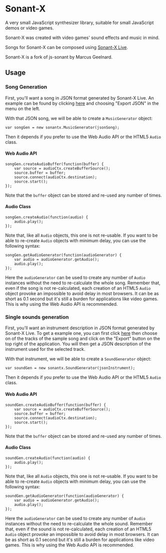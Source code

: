 Sonant-X
========

A very small JavaScript synthesizer library, suitable for small JavaScript demos or video games.

Sonant-X was created with video games' sound effects and music in mind.

Songs for Sonant-X can be composed using [Sonant-X Live](https://github.com/nicolas-van/sonant-x-live).

Sonant-X is a fork of js-sonant by Marcus Geelnard.

Usage
-----

### Song Generation

First, you'll want a song in JSON format generated by Sonant-X Live. An example can be found by clicking [here](http://nicolas-van.github.io/sonant-x-live/#N4Igzg9gdg5gMgUyiAXAZgOwBpzRgEQEMAXQ1AbVAjAGMBGAfQhuNWxGvoYBMFWUADDk6NexAK5QEqIR1qMAHkgBuM4fIbKIAG1R0AnACZ1XAO6FlCAGYQATgFtUaE4aYs2LnnzVyarsZLSKOycrkpQqoKeWroohgJ0nuaWNg5OOFAQAJZgCAxWhLy2PioMJKQ0ANZsABz6OKVg4mCkWcgodIZoACwNEQy2CNoIhLl6aABsk33KDPajxAjFHfqJIFYK%2BVnai8vG65tWgwCOqACsNWj1BwMIkFCEUDRBhme9N7zahACeDMRZ9iCExwGy8X1%2BhHs%2FE6a1BAAdHvkTqhgTcEVAylC9N12NobEwNEcEKcoiA8RB8odkR0cOSkcSUbT8ZDofozkyKclrHZHKS4RREsYhEJBVhBQBdHA0CigdrkOhvLAixXKoVinFKzXCrU65W9PWahVqhXYbXK4FmrXigC%2BWFlApVYsdRsNGst7p1Cv1Tu9LuVps9Z3qHoENptdt8jGY%2FBCGjEPhEXgkUgTGnCkVkiZiqFe7MjDC5qV5%2B1Cbn4NU88dJpYCKY6Fd8YRUemiOj0qySFm5aTiGWyuXyhSWJX65UIVSc%2Bn07EazVa7TOUymM1uw1GQToAi3W5X8xaw7iZzzoKs212OZBVIZ6CMl9u90ezxzR7vnx%2BfwBQQboLfEKxKAma54URIkSWPTZ0UxfgJlxfFE1Anw6RPak1iQ6l3jpFlzlgzkuyLdIQH5FB5SwYxRXI0jJRAaViPtYi6DQENdWYpjWJY9jhXDOj5S6Di%2BLYgT%2BKta0uPzaNUAbRMq0zOM%2BECVMuHTBTGGzasNELHkFNccSUEk2h%2FG8NS%2FCTeSjKbCItM0NszILPDNNJTIcjyAoihRWRSjHCcUDOdz%2BiaFpCDaVBugMFdBjXMYUG6CYBBnfo93PDpGLvU8dgPWErxJTc0DQfZQUGB8ng3eJXyGd9%2FkBYLSvBKC9FRYCMQQ7y70grCOgEBs6Xg6lZCQzLEPxJq80w%2F86BqHDbJSezZCI8gPUSOgqJoygQDlbU6DdT0NQ2gMRU2vaAx2rbdtdbAjvW%2Fb1UOnEw1tKgNB02MuGkkxRDkusZMU5saXzVTc1eybu15T7tPcYJK0MkGTI%2BzwlJ%2B0s%2FpfRtAfwhz%2B2codll82ZPOqbzsYYfz5z0HywqGEZIu6GodxAUoEoPeJZBPM8GZS6kYqZzYCugR8XkVD4yt%2BCqgk5sF3za0XIKayXEQljkCS4aX5eQ69esGnr5blsl8Q0nsZoFMVDYWsUlplVaBUupjzqE622NtjjbojRNHoBl781rEWAbhz6VOs%2F78114tPBd5G3Zrd6gmuUtvdbWIvU7Kae32RyBxcg8CdxnMQobWcAqC9qMDzUpwopjcBAmDbdwWBnulF1LEucG4msMfQJjyrm7h5orn3AsWhc%2FRkBZqtq6DodgGvpElG4ntqMEbrrCQ17WKRVrLlepYbmVGwwMJ1uy9ZwWb5tIw3DFN2jzfo51r%2BNS2bev30zmNM4TvNB27sv%2BUH8NJ%2FTqEy144HR%2Fs%2FV%2BTpgwsUdvdLgIcpKQ1dhHZSDAY6%2FWsgYEs6l968jWKWHSqJw78Chh7VAUd9JIO%2BlDVSaCE5AxbKtdGg5XKkg8sQCoeMGJxVmETQK7RGYExLuuYKFc1h02rssKhTcWZiLZtefQNR273i7k%2BXSQFNi%2Fg%2FJVAC1Vxb%2FleC1EC7M9EYlnhNbqqtlb9R%2Bmha888t7QWuHSQOPhZoUWcIkNA58VpygYutZKe1jTJW8a6Mivj1T%2BJ8eEoJhoAkhI2sEi6YSlSiS8bxEUKSxRoHZKk1xaSGLsk6M4EUGTDQ5JKQU9JmSxS8XyVEvJOSilZMSR%2FLx9Tyl%2F0KXklpR1cltNae0mpPTundKAUMq6%2FTQwiQ%2Fs7MGT03oEPgcmT2%2BZkFZj9kjRMjj0DBzBnpYyYdSFEJsss0hiM8ylg2bIFOGNGGdA4WUFh448aGH2LnYmukc79H4ZFK404q77j2EjZmaVljTwsbXGCd5uYPG7nEHoWj%2B4aPeD%2BQWtV0AgoYFLak8jWr%2FhqLvCkpiSRqxXhY1C6trGax0Z1PeidgaHwoOtE%2BLiPHcXiT%2Fb0rKAGOnmt0Z%2B7LImcr5eMiMa0Blcp6etMVADNqANGQK5igCkn0tFYK2VgYVUXUOpK1VrFIFiW2fMxBByfZkIskZX2sRjXnK2eWCGczQ4IMOeQ2OlkrV0KcgwhmSNmGsOxAIHotyuH5yMHQVExdyYCKSj0MevzErxG%2FIcSRF4m6Yp8qLSFvM6pwvUS8LNI8X6GMnhJAtbV4gmMXmY5elJC2WLJSSfYI1%2BBnFJbhGlTilUiiNp2xaUozZeLvoJAd%2F9%2BK3SorYCAphEALibY3JA3AAAK5QljtH0NaIAAA%3D) and choosing "Export JSON" in the menu on the left.

With that JSON song, we will be able to create a `MusicGenerator` object:

    var songGen = new sonantx.MusicGenerator(jsonSong);

Then it depends if you prefer to use the Web Audio API or the HTML5 `Audio` class.

#### Web Audio API

    songGen.createAudioBuffer(function(buffer) {
        var source = audioCtx.createBufferSource();
        source.buffer = buffer;
        source.connect(audioCtx.destination);
        source.start();
    });

Note that the `buffer` object can be stored and re-used any number of times.

#### Audio Class

    songGen.createAudio(function(audio) {
        audio.play();
    });

Note that, like all `Audio` objects, this one is not re-usable. If you want to be able to re-create `Audio` objects with
minimum delay, you can use the following syntax:

    songGen.getAudioGenerator(function(audioGenerator) {
        var audio = audioGenerator.getAudio();
        audio.play();
    });

Here the `audioGenerator` can be used to create any number of `Audio` instances without the need to re-calculate the
whole song. Remember that, even if the song is not re-calculated, each creation of an HTML5 `Audio` object provoke an
impossible to avoid delay in most browsers. It can be as short as 0.1 second but it's still a burden for applications
like video games. This is why using the Web Audio API is recommended.

### Single sounds generation

First, you'll want an instrument description in JSON format generated by Sonant-X Live. To get a example one, you can
first click [here](http://nicolas-van.github.io/sonant-x-live/#N4Igzg9gdg5gMgUyiAXAZgOwBpzRgEQEMAXQ1AbVAjAGMBGAfQhuNWxGvoYBMFWUADDk6NexAK5QEqIR1qMAHkgBuM4fIbKIAG1R0AnACZ1XAO6FlCAGYQATgFtUaE4aYs2LnnzVyarsZLSKOycrkpQqoKeWroohgJ0nuaWNg5OOFAQAJZgCAxWhLy2PioMJKQ0ANZsABz6OKVg4mCkWcgodIZoACwNEQy2CNoIhLl6aABsk33KDPajxAjFHfqJIFYK%2BVnai8vG65tWgwCOqACsNWj1BwMIkFCEUDRBhme9N7zahACeDMRZ9iCExwGy8X1%2BhHs%2FE6a1BAAdHvkTqhgTcEVAylC9N12NobEwNEcEKcoiA8RB8odkR0cOSkcSUbT8ZDofozkyKclrHZHKS4RREsYhEJBVhBQBdHA0CigdrkOhvLAixXKoVinFKzXCrU65W9PWahVqhXYbXK4FmrXigC%2BWFlApVYsdRsNGst7p1Cv1Tu9LuVps9Z3qHoENptdt8jGY%2FBCGjEPhEXgkUgTGnCkVkiZiqFe7MjDC5qV5%2B1Cbn4NU88dJpYCKY6Fd8YRUemiOj0qySFm5aTiGWyuXyhSWJX65UIVSc%2Bn07EazVa7TOUymM1uw1GQToAi3W5X8xaw7iZzzoKs212OZBVIZ6CMl9u90ezxzR7vnx%2BfwBQQboLfEKxKAma54URIkSWPTZ0UxfgJlxfFE1Anw6RPak1iQ6l3jpFlzlgzkuyLdIQH5FB5SwYxRXI0jJRAaViPtYi6DQENdWYpjWJY9jhXDOj5S6Di%2BLYgT%2BKta0uPzaNUAbRMq0zOM%2BECVMuHTBTGGzasNELHkFNccSUEk2h%2FG8NS%2FCTeSjKbCItM0NszILPDNNJTIcjyAoihRWRSjHCcUDOdz%2BiaFpCDaVBugMFdBjXMYUG6CYBBnfo93PDpGLvU8dgPWErxJTc0DQfZQUGB8ng3eJXyGd9%2FkBYLSvBKC9FRYCMQQ7y70grCOgEBs6Xg6lZCQzLEPxJq80w%2F86BqHDbJSezZCI8gPUSOgqJoygQDlbU6DdT0NQ2gMRU2vaAx2rbdtdbAjvW%2Fb1UOnEw1tKgNB02MuGkkxRDkusZMU5saXzVTc1eybu15T7tPcYJK0MkGTI%2BzwlJ%2B0s%2FpfRtAfwhz%2B2codll82ZPOqbzsYYfz5z0HywqGEZIu6GodxAUoEoPeJZBPM8GZS6kYqZzYCugR8XkVD4yt%2BCqgk5sF3za0XIKayXEQljkCS4aX5eQ69esGnr5blsl8Q0nsZoFMVDYWsUlplVaBUupjzqE622NtjjbojRNHoBl781rEWAbhz6VOs%2F78114tPBd5G3Zrd6gmuUtvdbWIvU7Kae32RyBxcg8CdxnMQobWcAqC9qMDzUpwopjcBAmDbdwWBnulF1LEucG4msMfQJjyrm7h5orn3AsWhc%2FRkBZqtq6DodgGvpElG4ntqMEbrrCQ17WKRVrLlepYbmVGwwMJ1uy9ZwWb5tIw3DFN2jzfo51r%2BNS2bev30zmNM4TvNB27sv%2BUH8NJ%2FTqEy144HR%2Fs%2FV%2BTpgwsUdvdLgIcpKQ1dhHZSDAY6%2FWsgYEs6l968jWKWHSqJw78Chh7VAUd9JIO%2BlDVSaCE5AxbKtdGg5XKkg8sQCoeMGJxVmETQK7RGYExLuuYKFc1h02rssKhTcWZiLZtefQNR273i7k%2BXSQFNi%2Fg%2FJVAC1Vxb%2FleC1EC7M9EYlnhNbqqtlb9R%2Bmha888t7QWuHSQOPhZoUWcIkNA58VpygYutZKe1jTJW8a6Mivj1T%2BJ8eEoJhoAkhI2sEi6YSlSiS8bxEUKSxRoHZKk1xaSGLsk6M4EUGTDQ5JKQU9JmSxS8XyVEvJOSilZMSR%2FLx9Tyl%2F0KXklpR1cltNae0mpPTundKAUMq6%2FTQwiQ%2Fs7MGT03oEPgcmT2%2BZkFZj9kjRMjj0DBzBnpYyYdSFEJsss0hiM8ylg2bIFOGNGGdA4WUFh448aGH2LnYmukc79H4ZFK404q77j2EjZmaVljTwsbXGCd5uYPG7nEHoWj%2B4aPeD%2BQWtV0AgoYFLak8jWr%2FhqLvCkpiSRqxXhY1C6trGax0Z1PeidgaHwoOtE%2BLiPHcXiT%2Fb0rKAGOnmt0Z%2B7LImcr5eMiMa0Blcp6etMVADNqANGQK5igCkn0tFYK2VgYVUXUOpK1VrFIFiW2fMxBByfZkIskZX2sRjXnK2eWCGczQ4IMOeQ2OlkrV0KcgwhmSNmGsOxAIHotyuH5yMHQVExdyYCKSj0MevzErxG%2FIcSRF4m6Yp8qLSFvM6pwvUS8LNI8X6GMnhJAtbV4gmMXmY5elJC2WLJSSfYI1%2BBnFJbhGlTilUiiNp2xaUozZeLvoJAd%2F9%2BK3SorYCAphEALibY3JA3AAAK5QljtH0NaIAAA%3D) then choose on of the tracks of the sample song and click on the
"Export" button on the top right of the application. You will then get a JSON description of the instrument used for the
selected track.

With that instrument, we will be able to create a `SoundGenerator` object:

    var soundGen = new sonantx.SoundGenerator(jsonInstrument);

Then it depends if you prefer to use the Web Audio API or the HTML5 `Audio` class.

#### Web Audio API

    soundGen.createAudioBuffer(function(buffer) {
        var source = audioCtx.createBufferSource();
        source.buffer = buffer;
        source.connect(audioCtx.destination);
        source.start();
    });

Note that the `buffer` object can be stored and re-used any number of times.

#### Audio Class

    soundGen.createAudio(function(audio) {
        audio.play();
    });

Note that, like all `Audio` objects, this one is not re-usable. If you want to be able to re-create `Audio` objects with
minimum delay, you can use the following syntax:

    soundGen.getAudioGenerator(function(audioGenerator) {
        var audio = audioGenerator.getAudio();
        audio.play();
    });

Here the `audioGenerator` can be used to create any number of `Audio` instances without the need to re-calculate the
whole sound. Remember that, even if the sound is not re-calculated, each creation of an HTML5 `Audio` object provoke an
impossible to avoid delay in most browsers. It can be as short as 0.1 second but it's still a burden for applications
like video games. This is why using the Web Audio API is recommended.

